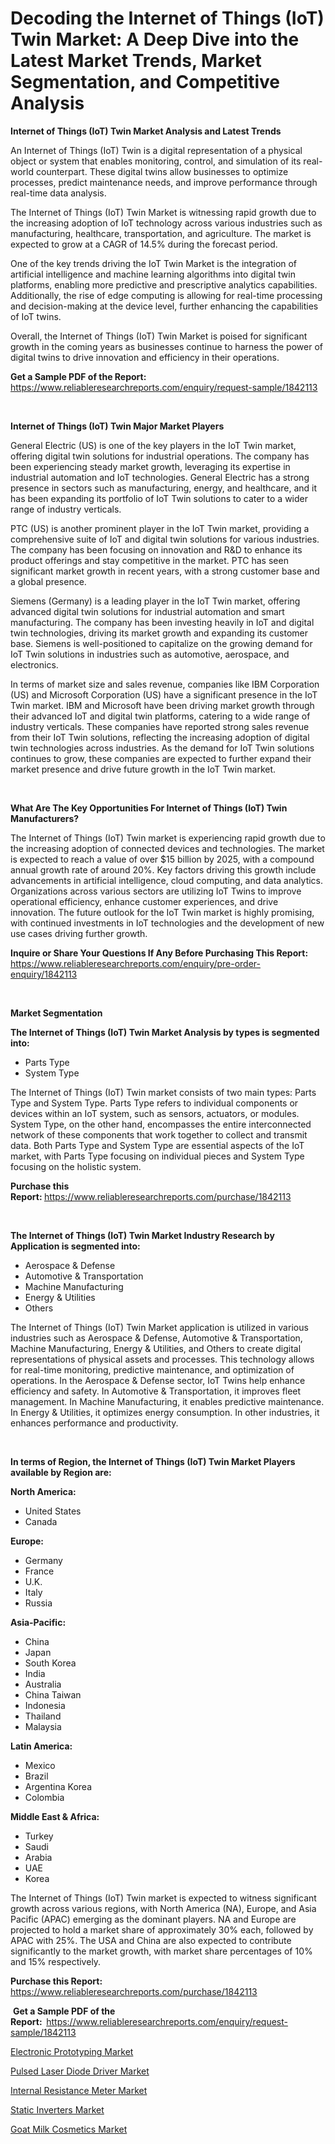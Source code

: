 <p><h1>Decoding the Internet of Things (IoT) Twin Market: A Deep Dive into the Latest Market Trends, Market Segmentation, and Competitive Analysis</h1></p><p><strong>Internet of Things (IoT) Twin Market Analysis and Latest Trends</strong></p>
<p><p>An Internet of Things (IoT) Twin is a digital representation of a physical object or system that enables monitoring, control, and simulation of its real-world counterpart. These digital twins allow businesses to optimize processes, predict maintenance needs, and improve performance through real-time data analysis.</p><p>The Internet of Things (IoT) Twin Market is witnessing rapid growth due to the increasing adoption of IoT technology across various industries such as manufacturing, healthcare, transportation, and agriculture. The market is expected to grow at a CAGR of 14.5% during the forecast period.</p><p>One of the key trends driving the IoT Twin Market is the integration of artificial intelligence and machine learning algorithms into digital twin platforms, enabling more predictive and prescriptive analytics capabilities. Additionally, the rise of edge computing is allowing for real-time processing and decision-making at the device level, further enhancing the capabilities of IoT twins.</p><p>Overall, the Internet of Things (IoT) Twin Market is poised for significant growth in the coming years as businesses continue to harness the power of digital twins to drive innovation and efficiency in their operations.</p></p>
<p><strong>Get a Sample PDF of the Report:&nbsp;</strong> <a href="https://www.reliableresearchreports.com/enquiry/request-sample/1842113">https://www.reliableresearchreports.com/enquiry/request-sample/1842113</a></p>
<p>&nbsp;</p>
<p><strong>Internet of Things (IoT) Twin Major Market Players</strong></p>
<p><p>General Electric (US) is one of the key players in the IoT Twin market, offering digital twin solutions for industrial operations. The company has been experiencing steady market growth, leveraging its expertise in industrial automation and IoT technologies. General Electric has a strong presence in sectors such as manufacturing, energy, and healthcare, and it has been expanding its portfolio of IoT Twin solutions to cater to a wider range of industry verticals.</p><p>PTC (US) is another prominent player in the IoT Twin market, providing a comprehensive suite of IoT and digital twin solutions for various industries. The company has been focusing on innovation and R&D to enhance its product offerings and stay competitive in the market. PTC has seen significant market growth in recent years, with a strong customer base and a global presence.</p><p>Siemens (Germany) is a leading player in the IoT Twin market, offering advanced digital twin solutions for industrial automation and smart manufacturing. The company has been investing heavily in IoT and digital twin technologies, driving its market growth and expanding its customer base. Siemens is well-positioned to capitalize on the growing demand for IoT Twin solutions in industries such as automotive, aerospace, and electronics.</p><p>In terms of market size and sales revenue, companies like IBM Corporation (US) and Microsoft Corporation (US) have a significant presence in the IoT Twin market. IBM and Microsoft have been driving market growth through their advanced IoT and digital twin platforms, catering to a wide range of industry verticals. These companies have reported strong sales revenue from their IoT Twin solutions, reflecting the increasing adoption of digital twin technologies across industries. As the demand for IoT Twin solutions continues to grow, these companies are expected to further expand their market presence and drive future growth in the IoT Twin market.</p></p>
<p>&nbsp;</p>
<p><strong>What Are The Key Opportunities For Internet of Things (IoT) Twin Manufacturers?</strong></p>
<p><p>The Internet of Things (IoT) Twin market is experiencing rapid growth due to the increasing adoption of connected devices and technologies. The market is expected to reach a value of over $15 billion by 2025, with a compound annual growth rate of around 20%. Key factors driving this growth include advancements in artificial intelligence, cloud computing, and data analytics. Organizations across various sectors are utilizing IoT Twins to improve operational efficiency, enhance customer experiences, and drive innovation. The future outlook for the IoT Twin market is highly promising, with continued investments in IoT technologies and the development of new use cases driving further growth.</p></p>
<p><strong>Inquire or Share Your Questions If Any Before Purchasing This Report:</strong> <a href="https://www.reliableresearchreports.com/enquiry/pre-order-enquiry/1842113">https://www.reliableresearchreports.com/enquiry/pre-order-enquiry/1842113</a></p>
<p>&nbsp;</p>
<p><strong>Market Segmentation</strong></p>
<p><strong>The Internet of Things (IoT) Twin Market Analysis by types is segmented into:</strong></p>
<p><ul><li>Parts Type</li><li>System Type</li></ul></p>
<p><p>The Internet of Things (IoT) Twin market consists of two main types: Parts Type and System Type. Parts Type refers to individual components or devices within an IoT system, such as sensors, actuators, or modules. System Type, on the other hand, encompasses the entire interconnected network of these components that work together to collect and transmit data. Both Parts Type and System Type are essential aspects of the IoT market, with Parts Type focusing on individual pieces and System Type focusing on the holistic system.</p></p>
<p><strong>Purchase this Report:&nbsp;</strong><a href="https://www.reliableresearchreports.com/purchase/1842113">https://www.reliableresearchreports.com/purchase/1842113</a></p>
<p>&nbsp;</p>
<p><strong>The Internet of Things (IoT) Twin Market Industry Research by Application is segmented into:</strong></p>
<p><ul><li>Aerospace & Defense</li><li>Automotive & Transportation</li><li>Machine Manufacturing</li><li>Energy & Utilities</li><li>Others</li></ul></p>
<p><p>The Internet of Things (IoT) Twin Market application is utilized in various industries such as Aerospace & Defense, Automotive & Transportation, Machine Manufacturing, Energy & Utilities, and Others to create digital representations of physical assets and processes. This technology allows for real-time monitoring, predictive maintenance, and optimization of operations. In the Aerospace & Defense sector, IoT Twins help enhance efficiency and safety. In Automotive & Transportation, it improves fleet management. In Machine Manufacturing, it enables predictive maintenance. In Energy & Utilities, it optimizes energy consumption. In other industries, it enhances performance and productivity.</p></p>
<p>&nbsp;</p>
<p><strong>In terms of Region, the Internet of Things (IoT) Twin Market Players available by Region are:</strong></p>
<p>
    <p> <strong> North America: </strong>
        <ul>
            <li>United States</li>
            <li>Canada</li>
        </ul>
        </p> 
    <p> <strong> Europe: </strong>
        <ul>
            <li>Germany</li>
            <li>France</li>
            <li>U.K.</li>
            <li>Italy</li>
            <li>Russia</li>
        </ul>
        </p> 
    <p> <strong> Asia-Pacific: </strong>
        <ul>
            <li>China</li>
            <li>Japan</li>
            <li>South Korea</li>
            <li>India</li>
            <li>Australia</li>
            <li>China Taiwan</li>
            <li>Indonesia</li>
            <li>Thailand</li>
            <li>Malaysia</li>
        </ul>
        </p> 
    <p> <strong> Latin America: </strong>
        <ul>
            <li>Mexico</li>
            <li>Brazil</li>
            <li>Argentina Korea</li>
            <li>Colombia</li>
        </ul>
        </p> 
    <p> <strong> Middle East & Africa: </strong>
        <ul>
            <li>Turkey</li>
            <li>Saudi</li>
            <li>Arabia</li>
            <li>UAE</li>
            <li>Korea</li>
        </ul>
    </p>
    </p>
<p><p>The Internet of Things (IoT) Twin market is expected to witness significant growth across various regions, with North America (NA), Europe, and Asia Pacific (APAC) emerging as the dominant players. NA and Europe are projected to hold a market share of approximately 30% each, followed by APAC with 25%. The USA and China are also expected to contribute significantly to the market growth, with market share percentages of 10% and 15% respectively.</p></p>
<p><strong>Purchase this Report: </strong><a href="https://www.reliableresearchreports.com/purchase/1842113">https://www.reliableresearchreports.com/purchase/1842113</a></p>
<p>&nbsp;<strong>Get a Sample PDF of the Report:&nbsp;&nbsp;</strong><a href="https://www.reliableresearchreports.com/enquiry/request-sample/1842113">https://www.reliableresearchreports.com/enquiry/request-sample/1842113</a></p>
<p><strong></strong></p>
<p><p><a href="https://medium.com/@venaschumm2023/electronic-prototyping-market-analysis-its-cagr-market-segmentation-and-global-industry-overview-9f7d54b12fb2">Electronic Prototyping Market</a></p><p><a href="https://medium.com/@brianhernandez1926/pulsed-laser-diode-driver-market-size-and-market-trends-complete-industry-overview-2024-to-2031-f33c943dbe4b">Pulsed Laser Diode Driver Market</a></p><p><a href="https://medium.com/@brianhernandez1926/internal-resistance-meter-market-size-reveals-the-best-marketing-channels-in-global-industry-9d883fd371e7">Internal Resistance Meter Market</a></p><p><a href="https://medium.com/@venaschumm2023/static-inverters-market-competitive-analysis-market-trends-and-forecast-to-2031-3550305d5f1c">Static Inverters Market</a></p><p><a href="https://medium.com/@nathanpatel65/goat-milk-cosmetics-market-the-key-to-successful-business-strategy-forecast-till-2031-4a378e42723f">Goat Milk Cosmetics Market</a></p></p>